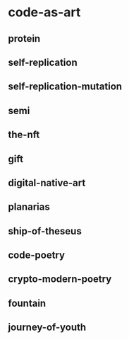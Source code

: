 # code-as-art

## protein

## self-replication

## self-replication-mutation

## semi

## the-nft

## gift

## digital-native-art

## planarias

## ship-of-theseus

## code-poetry

## crypto-modern-poetry

## fountain

## journey-of-youth
